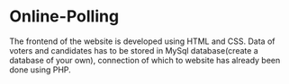 # Online-Polling
The frontend of the website is developed using HTML and CSS.
Data of voters and candidates has to be stored in MySql database(create a database of your own), connection of which to website has already been done using PHP.
